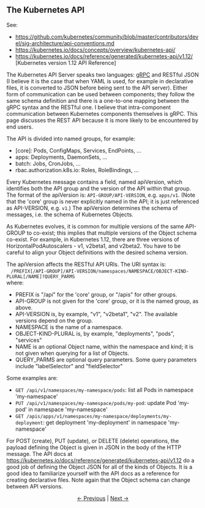 ## The Kubernetes API

See:
* https://github.com/kubernetes/community/blob/master/contributors/devel/sig-architecture/api-conventions.md
* https://kubernetes.io/docs/concepts/overview/kubernetes-api/
* https://kubernetes.io/docs/reference/generated/kubernetes-api/v1.12/ \[Kubernetes version 1.12 API Reference\]

The Kubernetes API Server speaks two languages: [gRPC](https://grpc.io "gRPC") and RESTful JSON (I believe it is the case
that when YAML is used, for example in declarative files, it is converted
to JSON before being sent to the API server). Either form of communication can be used between components; they follow the same
schema definition and
there is a one-to-one mapping between the gRPC syntax and the RESTful one. I believe that intra-component communication between
Kubernetes components themselves is gRPC. This page discusses the REST API because it is more likely to be encountered by end users.

The API is divided into named groups, for example:
* \[core\]: Pods, ConfigMaps, Services, EndPoints, ...
* apps: Deployments, DaemonSets, ...
* batch: Jobs, CronJobs, ...
* rbac.authorization.k8s.io: Roles, RoleBindings, ...

Every Kubernetes message contains a field, named apiVersion, which identifies both the API group and the version of the API
within that group. The format of the apiVersion is: `API-GROUP/API-VERSION`, e.g. `apps/v1`. (Note that the 'core' group is never
explicitly named in the API; it is just referenced as API-VERSION, e.g. `v1`.) The apiVersion determines the schema of messages,
i.e. the schema of Kubernetes Objects.

As Kubernetes evolves, it is common for multiple versions of the same API-GROUP to co-exist; this implies that multiple versions
of the Object schema co-exist. For example, in Kubernetes 1.12, there are three versions of HorizontalPodAutoscalers -
v1, v2beta1, and v2beta2. You have to be careful to align your Object definitions with the desired schema version.

The apiVersion affects the RESTful API URIs. The URI syntax is:  
&nbsp;&nbsp;&nbsp;`/PREFIX[/API-GROUP]/API-VERSION/namespaces/NAMESPACE/OBJECT-KIND-PLURAL[/NAME]?QUERY_PARMS`  
where:
* PREFIX is "/api" for the 'core' group, or "/apis" for other groups.
* API-GROUP is not given for the 'core' group, or it is the named group, as above.
* API-VERSION is, by example, "v1", "v2beta1", "v2". The available versions depend on the group.
* NAMESPACE is the name of a namespace.
* OBJECT-KIND-PLURAL is, by example, "deployments", "pods", "services"
* NAME is an optional Object name, within the namespace and kind; it is not given when querying for a list of Objects.
* QUERY_PARMS are optional query parameters. Some query parameters include "labelSelector" and "fieldSelector"

Some examples are:
* `GET /api/v1/namespaces/my-namespace/pods`: list all Pods in namespace 'my-namespace'
* `PUT /api/v1/namespaces/my-namespace/pods/my-pod`: update Pod 'my-pod' in namespace 'my-namespace'
* `GET /apis/apps/v1/namespaces/my-namespace/deployments/my-deployment`: get deployment 'my-deployment' in namespace 'my-namespace'

For POST (create), PUT (update), or DELETE (delete) operations, the payload defining the Object is given in JSON in the body of the
HTTP message. The API docs at https://kubernetes.io/docs/reference/generated/kubernetes-api/v1.12 do a good job of defining
the Object JSON for all of the kinds of Objects. It is a good idea to familiarize yourself with the API docs as a reference
for creating declarative files. Note again that the Object schema can change between API versions.

<p align="center"><a href="./Objects.md">&larr;&nbsp;Previous</a>&nbsp;&vert;&nbsp;<a href="./Authentication.md">Next&nbsp;&rarr;</a></p>
